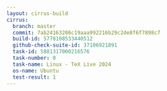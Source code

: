 ```yaml
---
layout: cirrus-build
cirrus:
  branch: master
  commit: 7ab24163206c19aaa992216b29c2de8f6f7898c7
  build-id: 5778108533440512
  github-check-suite-id: 37106921891
  task-id: 5881317000216576
  task-number: 0
  task-name: Linux - TeX Live 2024
  os-name: Ubuntu
  test-result: 1
---
```

